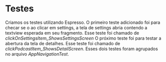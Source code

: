 # Testes

Criamos os testes utilizando Espresso. O primeiro teste adicionado foi para checar se o ao clicar em settings, a tela de settings abria contendo a textview esperada em seu fragmento. Esse teste foi chamado de *clickOnSettingsItem_ShowsSettingsScreen*
O próximo teste foi para testar a abertura da tela de detalhes. Esse teste foi chamado de *clickPodcastItem_ShowsDetailScreen*.
Esses dois testes foram agrupados no arquivo *AppNavigationTest*.

